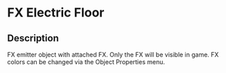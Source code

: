 # FX Electric Floor

## Description

FX emitter object with attached FX. Only the FX will be visible in game. FX colors can be changed via the Object Properties menu.
